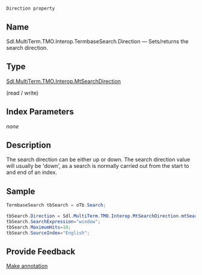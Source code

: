 

# 
    Direction property



## Name

Sdl.MultiTerm.TMO.Interop.TermbaseSearch.Direction —          Sets/returns the search direction.



## Type

[Sdl.MultiTerm.TMO.Interop.MtSearchDirection](Sdl.MultiTerm.TMO.Interop.MtSearchDirection.html)

(read / write)



## Index Parameters
*none*


## Description



The search direction can be either up or down. The search direction value will usually be 'down', as a search is normally carried out from the start to and end of an index.



## Sample


```cs
TermbaseSearch tbSearch = oTb.Search;

tbSearch.Direction = Sdl.MultiTerm.TMO.Interop.MtSearchDirection.mtSearchDown;
tbSearch.SearchExpression="window";
tbSearch.MaximumHits=10;
tbSearch.SourceIndex="English";
```



## Provide Feedback

[Make annotation](mailto:sdk-feedback@sdl.com&amp;subject=Reference%20for%20Sdl.MultiTerm.TMO.Interop.TermbaseSearch.Direction)

